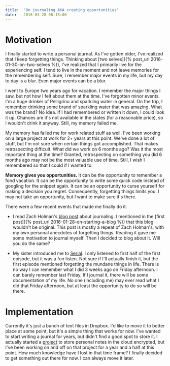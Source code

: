 ```yaml
---
title:  "On journaling AKA creating opportunities"
date:   2016-03-28 08:15:00
---
```


# Motivation 

I finally started to write a personal journal. As I've gotten older, I've realized that I keep forgetting things. Thinking about [two selves]({% post_url 2016-01-30-on-two-selves %}), I've realized that I primarily live for the experiencing self. I tend to live in the moment and not leave memories for the remembering self. Sure, I remember major events in my life, but my day to day is a blur. Even major events can be a blur.

I went to Europe two years ago for vacation. I remember the major things I saw, but not how I felt about them at the time. I've forgotten minor events. I'm a huge drinker of Pelligrino and sparkling water in general. On the trip, I remember drinking some brand of sparkling water that was amazing. What was the brand? No idea. If I had remembered or written it down, I could look it up. Chances are it's not available in the states (for a reasonable price), so I wouldn't drink it anyway. Still, my memory failed me.

My memory has failed me for work related stuff as well. I've been working on a large project at work for 2+ years at this point. We've done a lot of stuff, but I'm not sure when certain things got accomplished. That makes retrospecting difficult. What did we work on 6 months ago? Was it the most important thing at the time? Granted, retrospecting on something you did 6 months ago may not be the most valuable use of time. Still, I wish I remembered so that I could if I wanted to.

**Memory gives you opportunities.** It can be the opportunity to remember a fond vacation. It can be the opportunity to write some quick code instead of googling for the snippet again. It can be an opportunity to curse yourself for making a decision you regret. Consequently, forgetting things limits you. I may not take an opportunity, but I want to make sure it's there.

There were a few recent events that made me finally do it.

* I read Zach Holman's [blog post](https://zachholman.com/posts/keeping-a-journal/) about journaling. I mentioned in the [first post]({% post_url 2016-01-28-on-starting-a-blog %}) that this blog wouldn't be original. This post is mostly a repeat of Zach Holman's, with my own personal anecdotes of forgetting things. Reading it gave me some motivation to journal myself. Then I decided to blog about it. Will you do the same?

* My sister introduced me to [Serial](https://serialpodcast.org/). I only listened to first half of the first episode, but it was a fun listen. Not sure if I'll actually finish it, but the first episode mentioned forgetting the mundane things in life. There is no way I can remember what I did 3 weeks ago on Friday afternoon. I can barely remember last Friday. If I journal it, there will be some documentation of my life. No one (including me) may ever read what I did that Friday afternoon, but at least the opportunity to do so will be there.

# Implementation

Currently it's just a bunch of text files in Dropbox. I'd like to move it to better place at some point, but it's a simple thing that works for now. I've wanted to start writing a journal for years, but didn't find a good spot to store it. I actually started a [project](https://github.com/gshakhn/private-wiki) to store personal notes in the cloud encrypted, but I've been working on and off on that project for a year and a half at this point. How much knowledge have I lost in that time frame? I finally decided to get something out there for now. I can always move it later.


